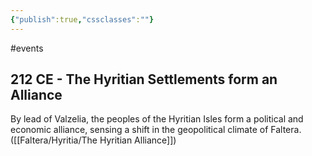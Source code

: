 ```yaml
---
{"publish":true,"cssclasses":""}
---
```


#events
## 212 CE - The Hyritian Settlements form an Alliance
By lead of Valzelia, the peoples of the Hyritian Isles form a political and economic alliance, sensing a shift in the geopolitical climate of Faltera. ([[Faltera/Hyritia/The Hyritian Alliance]])